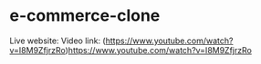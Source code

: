 # e-commerce-clone
Live website: 
Video link: (https://www.youtube.com/watch?v=I8M9ZfjrzRo)https://www.youtube.com/watch?v=I8M9ZfjrzRo
